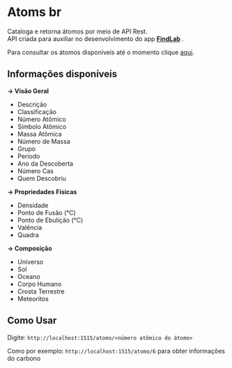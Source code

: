 # Atoms br
Cataloga e retorna átomos por meio de API Rest.<br>API criada para auxiliar no desenvolvimento do app <b>[FindLab](https://play.google.com/store/apps/details?id=com.agronault.FindLabs) </b>.

Para consultar os átomos disponíveis até o momento clique [aqui](https://1drv.ms/x/s!AlGbQ-t3b4ofgbcpYMsYAKaJlQaCEw?e=f6KO8k).

## Informações disponíveis
<b>-> Visão Geral</b>

- Descrição
- Classificação
- Número Atômico
- Símbolo Atômico
- Massa Atômica
- Número de Massa
- Grupo
- Período
- Ano da Descoberta
- Número Cas
- Quem Descobriu

<b>-> Propriedades Físicas</b>

- Densidade
- Ponto de Fusão (°C)
- Ponto de Ebulição (°C)
- Valência
- Quadra

<b>-> Composição</b>
- Universo
- Sol
- Oceano
- Corpo Humano
- Crosta Terrestre
- Meteoritos

## Como Usar
Digite: `http://localhost:1515/atomo/<número atômico do átomo>`

Como por exemplo: `http://localhost:1515/atomo/6` para obter informações do carbono